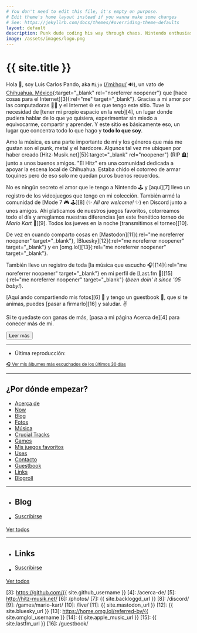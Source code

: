```yaml
---
# You don't need to edit this file, it's empty on purpose.
# Edit theme's home layout instead if you wanna make some changes
# See: https://jekyllrb.com/docs/themes/#overriding-theme-defaults
layout: default
description: Punk dude coding his way through chaos. Nintendo enthusiast, DIY advocate. Still losing followers since 2007.
image: /assets/images/logo.png
---
```


<h1 class="text-center">{{ site.title }}</h1>

<span class="first-letter">H</span>ola 👋, soy Luis Carlos Pando, aka `Mijo` (<a href="#" data-pronunciation data-toggle="tooltip" data-placement="top" data-html="true" title="Pronounced as /ˈmiːhoʊ/">/ˈmiːhoʊ/</a> 🔊), un vato de [Chihuahua, México][1]{:target="_blank" rel="noreferrer noopener"} que [hace cosas para el Internet][3]{:rel="me" target="_blank"}. Gracias a mi amor por las computadoras 👨‍💻 y el Internet 🌐 es que tengo este sitio. Tuve la necesidad de [tener mi propio espacio en la web][4], un lugar donde pudiera hablar de lo que yo quisiera, experimentar sin miedo a equivocarme, compartir y aprender. Y este sitio es básicamente eso, un lugar que concentra todo lo que hago y <strong>todo lo que soy</strong>.

<div class="collapse" id="collapseIntro">
Amo la música, es una parte importante de mi y los géneros que más me gustan son el punk, metal y el hardcore. Algunos tal vez me ubiquen por haber creado [Hitz-Musik.net][5]{:target="_blank" rel="noopener"} (RIP 🪦) junto a unos buenos amigos. "El Hitz" era una comunidad dedicada a apoyar la escena local de Chihuahua. Estaba chido el cotorreo de armar toquines pero de eso solo me quedan puros buenos recuerdos.

No es ningún secreto el amor que le tengo a Nintendo 🕹️ y [aquí][7] llevo un registro de los videojuegos que tengo en mi colección. También armé la comunidad de [Mode 7 🎮 🕹️][8] (✨ *All are welcome!* ✨) en Discord junto a unos amigos. Ahí platicamos de nuestros juegos favoritos, cotorreamos todo el día y arreglamos nuestras diferencias [en este frenético torneo de *Mario Kart* 🏁][9]. Todos los jueves en la noche [transmitimos el torneo][10].

De vez en cuando comparto cosas en [Mastodon][11]{:rel="me noreferrer noopener" target="_blank"}, [Bluesky][12]{:rel="me noreferrer noopener" target="_blank"}  y en [omg.lol][13]{:rel="me noreferrer noopener" target="_blank"}.

También llevo un registro de toda [la música que escucho 🎧][14]{:rel="me noreferrer noopener" target="_blank"} en mi perfil de [Last.fm 🎵][15]{:rel="me noreferrer noopener" target="_blank"} (*been doin' it since '05 baby!*).

[Aquí ando compartiendo mis fotos][6] 📸 y tengo un guestbook 📖, que si te animas, puedes [pasar a firmarlo][16] y saludar. ✌️

Si te quedaste con ganas de más, [pasa a mi página Acerca de][4] para conecer más de mi.
</div>

<button id="btn-read-more" class="btn btn-primary collapsed" data-toggle="collapse" data-target="#collapseIntro" role="button" aria-expanded="false" aria-controls="collapseIntro">
    <i class="fa-solid fa-caret-right"></i> Leer más
</button>

---

<ul id="last-played" class="list-unstyled mb-0">
    <li>
        <i class="fa-solid fa-music"></i> Última reproducción: <span id="last-played-song"></span> <span id="last-played-ago"></span>
    </li>
</ul>

<div class="text-center">
<a href="/music/">
<small>
🎧 Ver mis álbumes más escuchados de los últimos 30 días
</small>
</a>
</div>

---

## <i class="fa-solid fa-signs-post"></i> ¿Por dónde empezar?

<ul class="list-inline">
    <li class="list-inline-item">
        <a href="/acerca-de/" class="btn btn-primary mb-3" data-toggle="tooltip" data-placement="top" aria-label="Conoce más sobre mi" title="Conoce más sobre mi">
            <i class="fa-solid fa-circle-info"></i> Acerca de
        </a>
    </li>
    <li class="list-inline-item">
        <a href="/now/" class="btn btn-primary mb-3" data-toggle="tooltip" data-placement="top" aria-label="Ve en qué ando actualmente" title="Ve en qué ando actualmente">
            <i class="fa-solid fa-clock"></i> Now
        </a>
    </li>
    <li class="list-inline-item">
        <a href="https://blog.luiscarlospando.com/" class="btn btn-primary mb-3" data-toggle="tooltip" data-placement="top" aria-label="Explora mi blog" title="Explora mi blog">
            <i class="fa-solid fa-message"></i> Blog
        </a>
    </li>
    <li class="list-inline-item">
        <a href="/photos/" class="btn btn-primary mb-3" data-toggle="tooltip" data-placement="top" aria-label="Ve las fotos que he tomado con mi iPhone" title="Ve las fotos que he tomado con mi iPhone">
            <i class="fa-solid fa-camera"></i> Fotos
        </a>
    </li>
    <li class="list-inline-item">
        <a href="/music/" class="btn btn-primary mb-3" data-toggle="tooltip" data-placement="top" aria-label="Revisa lo que estoy jugando actualmente" title="Revisa mis álbumes más escuchados últimamente">
            <i class="fa-solid fa-headphones"></i> Música
        </a>
    </li>
    <li class="list-inline-item">
        <a href="/music/crucial-tracks/" class="btn btn-primary mb-3" data-toggle="tooltip" data-placement="top" aria-label="Revisa lo que estoy jugando actualmente" title="Checa mi diario en Crucial Tracks">
            <i class="fa-solid fa-record-vinyl"></i> Crucial Tracks
        </a>
    </li>
    <li class="list-inline-item">
        <a href="/games/" class="btn btn-primary mb-3" data-toggle="tooltip" data-placement="top" aria-label="Revisa lo que estoy jugando actualmente" title="Revisa lo que estoy jugando actualmente">
            <i class="fa-solid fa-gamepad"></i> Games
        </a>
    </li>
    <li class="list-inline-item">
        <a href="/games/favorites/" class="btn btn-primary mb-3" data-toggle="tooltip" data-placement="top" aria-label="Esta es una lista de mis juegos favoritos" title="Esta es una lista de mis juegos favoritos">
            <i class="fa-solid fa-star"></i> Mis juegos favoritos
        </a>
    </li>
    <li class="list-inline-item">
        <a href="/uses/" class="btn btn-primary mb-3" data-toggle="tooltip" data-placement="top" aria-label="Stack de app que uso a diario" title="Stack de app que uso a diario">
            <i class="fa-solid fa-wrench"></i> Uses
        </a>
    </li>
    <li class="list-inline-item">
        <a href="/contacto/" class="btn btn-primary mb-3" data-toggle="tooltip" data-placement="top" aria-label="Revisa las maneras de ponerte en contacto conmigo" title="Revisa las maneras de ponerte en contacto conmigo">
            <i class="fa-solid fa-address-card"></i> Contacto
        </a>
    </li>
    <li class="list-inline-item">
        <a href="/guestbook/" class="btn btn-primary mb-3" data-toggle="tooltip" data-placement="top" aria-label="Deja un mensaje en mi guestbook" title="Deja un mensaje en mi guestbook">
            <i class="fa-solid fa-pen-nib"></i> Guestbook
        </a>
    </li>
    <li class="list-inline-item">
        <a href="/links/" class="btn btn-primary mb-3" data-toggle="tooltip" data-placement="top" aria-label="Colección de links que me encuentro navegando en Internet" title="Colección de links que me encuentro navegando en Internet">
            <i class="fa-solid fa-link"></i> Links
        </a>
    </li>
    <li class="list-inline-item">
        <a href="/blogroll/" class="btn btn-primary mb-3" data-toggle="tooltip" data-placement="top" aria-label="Revisa mis blogs y websites favoritos" title="Revisa mis blogs y websites favoritos">
            <i class="fa-solid fa-bookmark"></i> Blogroll
        </a>
    </li>
</ul>

---

<ul class="list-inline">
    <li class="list-inline-item">
        <h2><i class="fa-solid fa-file-pen"></i> Blog</h2>
    </li>
    <li class="list-inline-item">
        <a href="https://blog.luiscarlospando.com/rss/" class="btn btn-primary btn-sm" style="vertical-align: super;">
            <i class="fa-solid fa-rss"></i> Suscribirse
        </a>
    </li>
</ul>

<ul id="latest-posts"></ul>

<a class="btn btn-primary" href="https://blog.{{ site.domain }}/" target="_self">
    <i class="fa-solid fa-list-ul"></i> Ver todos
</a>

---

<ul class="list-inline">
    <li class="list-inline-item">
        <h2><i class="fa-solid fa-link"></i> Links <i class="ico-links-info fa-solid fa-circle-info"  data-toggle="tooltip" data-placement="top" data-html="true" title="Esta es mi colección de links interesantes que me encuentro navegando en Internet. Piensa en ellos como si fueran retweets. La mayoría de los links son en inglés."></i></h2>
    </li>
    <li class="list-inline-item">
        <a href="https://bg.raindrop.io/rss/public/50598757" class="btn btn-primary btn-sm" style="vertical-align: super;">
            <i class="fa-solid fa-rss"></i> Suscribirse
        </a>
    </li>
</ul>

<ul id="bookmarks"></ul>

<a class="btn btn-primary" href="https://{{ site.domain }}/links/">
    <i class="fa-solid fa-list-ul"></i> Ver todos
</a>

[1]: https://es.wikipedia.org/wiki/Chihuahua_(Chihuahua)
[2]: https://www.instagram.com/primitivegirl
[3]: https://github.com/{{ site.github_username }}
[4]: /acerca-de/
[5]: http://hitz-musik.net/
[6]: /photos/
[7]: {{ site.backloggd_url }}
[8]: /discord/
[9]: /games/mario-kart/
[10]: /live/
[11]: {{ site.mastodon_url }}
[12]: {{ site.bluesky_url }}
[13]: https://home.omg.lol/referred-by/{{ site.omglol_username }}
[14]: {{ site.apple_music_url }}
[15]: {{ site.lastfm_url }}
[16]: /guestbook/
